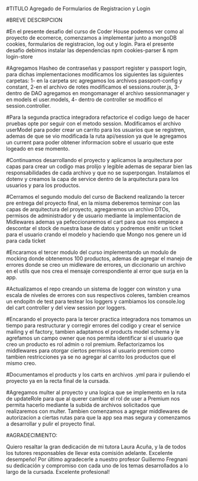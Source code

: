#TITULO Agregado de Formularios de Registracion y Login

#BREVE DESCRIPCION

#En el presente desafio del curso de Coder House podemos ver como al proyecto de ecomerce, comenzamos a implementar junto a mongoDB cookies, formularios de registracion, log out y login.
Para el presente desafio debimos instalar las dependencias npm cookies-parser & npm login-store

#Agregamos Hasheo de contraseñas y passport register y passport login, para dichas implementaciones modificamos los siguientes las siguientes carpetas: 
    1- en la carpeta src agregamos los archivos passport-config y constant, 
    2-en el archivo de rotes modificamos el sessions.router.js, 
    3-dentro de DAO agregamos en mongomanager el archivo sessionmanager y en models el user.models, 
    4- dentro de controller se modifico el session.controller.

#Para la segunda practica integradora refactorice el codigo luego de hacer pruebas opte por seguir con el metodo session. Modificamos el archivo userModel para poder crear un carrito para los usuarios que se registren, ademas de que se vio modificada la ruta api/session ya que le agregamos un current para poder obtener informacion sobre el usuario que este logeado en ese momento.

#Continuamos desarrollando el proyecto y aplicamos la arquitectura por capas para crear un codigo mas prolijo y legible ademas de separar bien las responsabilidades de cada archivo y que no se superpongan. Instalamos el dotenv y creamos la capa de service dentro de la arquitectura para los usuarios y para los productos.

#Cerramos el segundo modulo del curso de Backend realizando la tercer pre entrega del proyecto final, en la misma deberemos terminar con las capas de arquitectura del proyecto, agregaremos un archivo DTOs, permisos de administrador y de usuario mediante la implementacion de Midlewares ademas ya pefeccionaremos el cart para que nos empiece a descontar el stock de nuestra base de datos y podremos emitir un ticket para el usuario crando el modelo y haciendo que Mongo nos genere un id para cada ticket

#Encaramos el tercer modulo del curso implementando un modulo de mocking donde obtenemos 100 productos, ademas de agregar el manejo de errores donde se creo un midleware de errores, un diccionario un archivo en el utils que nos crea el mensaje correspondiente al error que surja en la app.

#Actualizamos el repo creando un sistema de logger con winston y una escala de niveles de errores con sus respectivos coleres, tambien creamos un endopitn de test para testear los loggers y cambiamos los console.log del cart controller y del view session por loggers.

#Encarando el proyecto para la tercer practica integradora nos tomamos un tiempo para restructurar y corregir errores del codigo y crear el service mailing y el factory, tambien adaptamos el products model schema y le agrefamos un campo owner que nos permita identificar si el usuario que creo un producto es rol admin o rol premium. Refactorizamos los middlewares para otorgar ciertos permisos al usuario premiom como tambien restricciones ya se no agregar al carrito los productos que el mismo creo.

#Documentamos el products y los carts en archivos .yml para ir puliendo el proyecto ya en la recta final de la cursada.

#Agregamos multer al proyecto y una logica que se implemento en la ruta de updateRole para que al querer cambiar el rol de user a Premium nos permita hacerlo mediante la subida de archivos solicitados que realizaremos con multer. Tambien comenzamos a agregar middlewares de autorizacion a ciertas rutas para que la app sea mas segura y comenzamos a desarrollar y pulir el proyecto final.


#AGRADECIMIENTO:

Quiero resaltar la gran dedicación de mi tutora Laura Acuña, y la de todos los tutores responsables de llevar esta comisión adelante. Excelente desempeño!
Por último agradecerle a nuestro profesor Guillermo Fregnani su dedicación y compromiso con cada uno de los temas desarrollados a lo largo de la cursada. Excelente profesional!